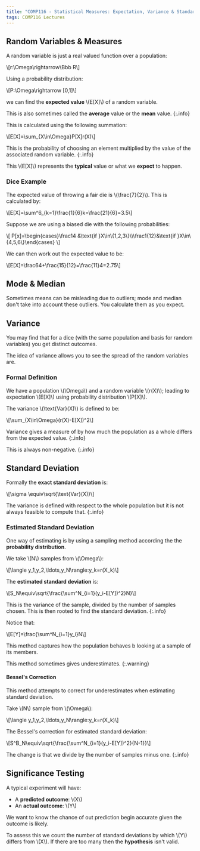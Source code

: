 ```yaml
---
title: "COMP116 - Statistical Measures: Expectation, Variance & Standard Deviation"
tags: COMP116 Lectures
---
```

## Random Variables & Measures
A random variable is just a real valued function over a population:

&#92;[r:\Omega\rightarrow\Bbb R&#92;]

Using a probability distribution:

&#92;[P:\Omega\rightarrow [0,1]&#92;]

we can find the **expected value** &#92;(E[X]&#92;) of a random variable. 

This is also sometimes called the **average** value or the **mean** value.
{:.info}

This is calculated using the following summation:

&#92;[E[X]=\sum&#95;&#123;X\in\Omega}P[X]r(X)&#92;]

This is the probability of choosing an element multiplied by the value of the associated random variable.
{:.info}

This &#92;(E[X]&#92;) represents the **typical** value or what we **expect** to happen.

### Dice Example
The expected value of throwing a fair die is &#92;(\frac{7}{2}&#92;). This is calculated by:

&#92;[E[X]=\sum^6&#95;&#123;k=1}\frac{1}{6}k=\frac{21}{6}=3.5&#92;]

Suppose we are using a biased die with the following probabilities:

&#92;[
P[x]=\begin{cases}\frac14 &\text{if }X\in&#92;{1,2,3&#92;}&#92;&#92;\frac1{12}&\text{if }X\in&#92;{4,5,6&#92;}\end{cases}
&#92;]

We can then work out the expected value to be:

&#92;[E[X]=\frac64+\frac{15}{12}=\frac{11}4=2.75&#92;]

## Mode & Median
Sometimes means can be misleading due to outliers; mode and median don't take into account these outliers. You calculate them as you expect.

## Variance
You may find that for a dice (with the same population and basis for random variables) you get distinct outcomes.

The idea of variance allows you to see the spread of the random variables are.

### Formal Definition
We have a population &#92;(\Omega&#92;) and a random variable &#92;(r(X)&#92;); leading to expectation &#92;(E[X]&#92;) using probability distribution &#92;(P[X]&#92;).

The variance &#92;(\text{Var}(X)&#92;) is defined to be:

&#92;[\sum&#95;&#123;X\in\Omega}(r(X)-E[X])^2&#92;]

Variance gives a measure of by how much the population as a whole differs from the expected value.
{:.info}

This is always non-negative.
{:.info}

## Standard Deviation
Formally the **exact standard deviation** is:

&#92;[\sigma \equiv\sqrt{\text{Var}(X)}&#92;]

The variance is defined with respect to the whole population but it is not always feasible to compute that.
{:.info}

### Estimated Standard Deviation
One way of estimating is by using a sampling method according the the **probability distribution**.

We take &#92;(N&#92;) samples from &#92;(\Omega&#92;):

&#92;[\langle y_1,y_2,\ldots,y_N\rangle:y_k=r(X_k)&#92;]

The **estimated standard deviation** is:

&#92;[S_N\equiv\sqrt{\frac{\sum^N&#95;&#123;i=1}(y_i-E[Y])^2}N}&#92;]

This is the variance of the sample, divided by the number of samples chosen. This is then rooted to find the standard deviation.
{:.info}

Notice that:

&#92;[E[Y]=\frac{\sum^N&#95;&#123;i=1}y_i}N&#92;]

This method captures how the population behaves b looking at a sample of its members.

This method sometimes gives underestimates.
{:.warning}

#### Bessel's Correction
This method attempts to correct for underestimates when estimating standard deviation.

Take &#92;(N&#92;) sample from &#92;(\Omega&#92;):

&#92;[\langle y_1,y_2,\ldots,y_N\rangle:y_k=r(X_k)&#92;]

The Bessel's correction for estimated standard deviation:

&#92;[S^B_N\equiv\sqrt{\frac{\sum^N&#95;&#123;i=1}(y_i-E[Y])^2}{N-1}}&#92;]
 
The change is that we divide by the number of samples minus one.
{:.info}

## Significance Testing
A typical experiment will have:

* A **predicted outcome**: &#92;(X&#92;)
* An **actual outcome**: &#92;(Y&#92;)

We want to know the chance of out prediction begin accurate given the outcome is likely.

To assess this we count the number of standard deviations by which &#92;(Y&#92;) differs from &#92;(X&#92;). If there are too many then the **hypothesis** isn't valid.
